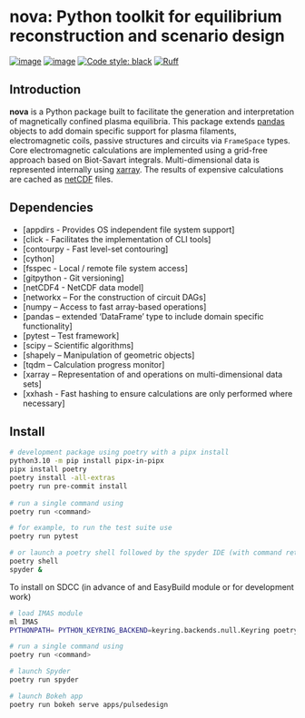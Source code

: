
# nova: Python toolkit for equilibrium reconstruction and scenario design
[![image](https://img.shields.io/badge/python-3.10%20%7C%203.11-blue)](https://git.iter.org/projects/EQ/repos/nova)
[![image](https://img.shields.io/badge/license-IO%20GIP-green)]()
[![Code style: black](https://img.shields.io/badge/code%20style-black-000000.svg)](https://github.com/psf/black)
[![Ruff](https://img.shields.io/endpoint?url=https://raw.githubusercontent.com/charliermarsh/ruff/main/assets/badge/v2.json)](https://github.com/charliermarsh/ruff)

## Introduction

**nova** is a Python package built to facilitate the generation and interpretation of magnetically confined plasma equilibria. This package extends [pandas](http://pandas.pydata.org) objects to add domain specific support for plasma filaments, electromagnetic coils, passive structures and circuits via `FrameSpace` types. Core electromagnetic calculations are implemented using a grid-free approach based on Biot-Savart integrals. Multi-dimensional data is represented internally using [xarray]( https://docs.xarray.dev). The results of expensive calculations are cached as [netCDF](https://www.unidata.ucar.edu/software/netcdf) files.


## Dependencies 

- [appdirs - Provides OS independent file system support]
- [click - Facilitates the implementation of CLI tools]
- [contourpy - Fast level-set contouring]
- [cython]
- [fsspec - Local / remote file system access]
- [gitpython - Git versioning]
- [netCDF4 - NetCDF data model]
- [networkx – For the construction of circuit DAGs]
- [numpy – Access to fast array-based operations] 
- [pandas – extended ‘DataFrame’ type to include domain specific functionality]
- [pytest – Test framework]
- [scipy – Scientific algorithms]
- [shapely – Manipulation of geometric objects] 
- [tqdm – Calculation progress monitor]
- [xarray – Representation of and operations on multi-dimensional data sets]
- [xxhash - Fast hashing to ensure calculations are only performed where necessary]


## Install

```sh
# development package using poetry with a pipx install
python3.10 -m pip install pipx-in-pipx
pipx install poetry 
poetry install -all-extras 
poetry run pre-commit install
 
# run a single command using 
poetry run <command>

# for example, to run the test suite use
poetry run pytest 

# or launch a poetry shell followed by the spyder IDE (with command returned back to the shell)
poetry shell 
spyder &
```

To install on SDCC (in advance of and EasyBuild module or for development work)
```sh 
# load IMAS module 
ml IMAS 
PYTHONPATH= PYTHON_KEYRING_BACKEND=keyring.backends.null.Keyring poetry install --all-extras 

# run a single command using
poetry run <command> 

# launch Spyder 
poetry run spyder 

# launch Bokeh app
poetry run bokeh serve apps/pulsedesign
```
